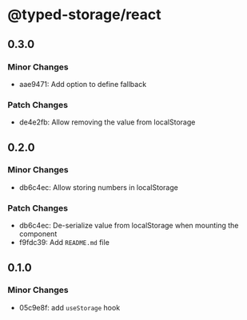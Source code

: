 # @typed-storage/react

## 0.3.0

### Minor Changes

- aae9471: Add option to define fallback

### Patch Changes

- de4e2fb: Allow removing the value from localStorage

## 0.2.0

### Minor Changes

- db6c4ec: Allow storing numbers in localStorage

### Patch Changes

- db6c4ec: De-serialize value from localStorage when mounting the component
- f9fdc39: Add `README.md` file

## 0.1.0

### Minor Changes

- 05c9e8f: add `useStorage` hook
